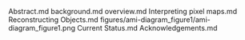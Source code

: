 Abstract.md
background.md
overview.md
Interpreting pixel maps.md
Reconstructing Objects.md
figures/ami-diagram_figure1/ami-diagram_figure1.png
Current Status.md
Acknowledgements.md
